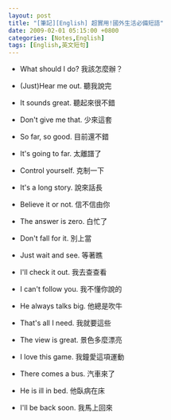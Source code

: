 ```yaml
---
layout: post
title: "[筆記][English] 超實用!國外生活必備短語"
date: 2009-02-01 05:15:00 +0800
categories: [Notes,English]
tags: [English,英文短句]
---
```


- What should I do? 我該怎麼辦？
- (Just)Hear me out. 聽我說完

- It sounds great. 聽起來很不錯
- Don't give me that. 少來這套
- So far, so good. 目前還不錯
- It's going to far. 太離譜了
- Control yourself. 克制一下
- It's a long story. 說來話長
- Believe it or not.  信不信由你
- The answer is zero. 白忙了
- Don't fall for it. 別上當


- Just wait and see. 等著瞧
- I'll check it out. 我去查查看
- I can't follow you. 我不懂你說的
- He always talks big. 他總是吹牛
- That's all I need. 我就要這些
- The view is great. 景色多麼漂亮
- I love this game. 我鐘愛這項運動
- There comes a bus. 汽車來了
- He is ill in bed. 他臥病在床


- I'll be back soon. 我馬上回來